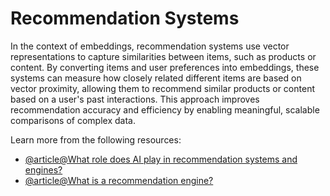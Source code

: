 # Recommendation Systems

In the context of embeddings, recommendation systems use vector representations to capture similarities between items, such as products or content. By converting items and user preferences into embeddings, these systems can measure how closely related different items are based on vector proximity, allowing them to recommend similar products or content based on a user's past interactions. This approach improves recommendation accuracy and efficiency by enabling meaningful, scalable comparisons of complex data.

Learn more from the following resources:

- [@article@What role does AI play in recommendation systems and engines?](https://www.algolia.com/blog/ai/what-role-does-ai-play-in-recommendation-systems-and-engines/)
- [@article@What is a recommendation engine?](https://www.ibm.com/think/topics/recommendation-engine)